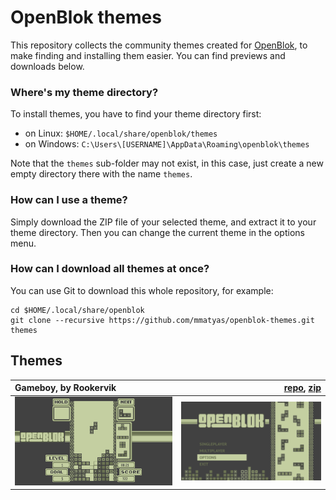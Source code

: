 # OpenBlok themes

This repository collects the community themes created for [OpenBlok](https://github.com/mmatyas/openblok), to make finding and installing them easier. You can find previews and downloads below.


### Where's my theme directory?

To install themes, you have to find your theme directory first:

- on Linux: `$HOME/.local/share/openblok/themes`
- on Windows: `C:\Users\[USERNAME]\AppData\Roaming\openblok\themes`

Note that the `themes` sub-folder may not exist, in this case, just create a new empty directory there with the name `themes`.


### How can I use a theme?

Simply download the ZIP file of your selected theme, and extract it to your theme directory. Then you can change the current theme in the options menu.


### How can I download all themes at once?

You can use Git to download this whole repository, for example:

```
cd $HOME/.local/share/openblok
git clone --recursive https://github.com/mmatyas/openblok-themes.git themes
```


## Themes

Gameboy, by Rookervik | [repo](https://github.com/mmatyas/openblok-theme-gameboy), [zip](https://github.com/mmatyas/openblok-theme-gameboy/archive/master.zip)
:--|--:
![](.screenshots/gameboy-01.png) | ![](.screenshots/gameboy-02.png)
